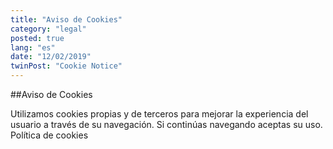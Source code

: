 ```yaml
---
title: "Aviso de Cookies"
category: "legal"
posted: true
lang: "es"
date: "12/02/2019"
twinPost: "Cookie Notice"
---
```


##Aviso de Cookies

Utilizamos cookies propias y de terceros para mejorar la experiencia del usuario a través de su navegación. Si continúas navegando aceptas su uso. Política de cookies